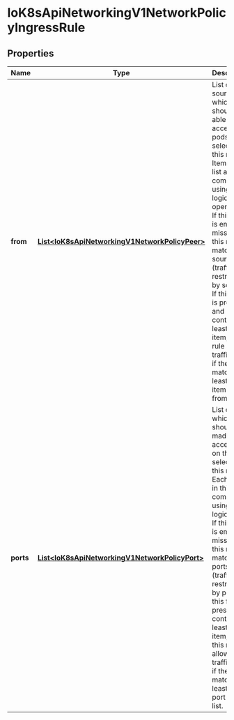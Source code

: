 
# IoK8sApiNetworkingV1NetworkPolicyIngressRule

## Properties
Name | Type | Description | Notes
------------ | ------------- | ------------- | -------------
**from** | [**List&lt;IoK8sApiNetworkingV1NetworkPolicyPeer&gt;**](IoK8sApiNetworkingV1NetworkPolicyPeer.md) | List of sources which should be able to access the pods selected for this rule. Items in this list are combined using a logical OR operation. If this field is empty or missing, this rule matches all sources (traffic not restricted by source). If this field is present and contains at least one item, this rule allows traffic only if the traffic matches at least one item in the from list. |  [optional]
**ports** | [**List&lt;IoK8sApiNetworkingV1NetworkPolicyPort&gt;**](IoK8sApiNetworkingV1NetworkPolicyPort.md) | List of ports which should be made accessible on the pods selected for this rule. Each item in this list is combined using a logical OR. If this field is empty or missing, this rule matches all ports (traffic not restricted by port). If this field is present and contains at least one item, then this rule allows traffic only if the traffic matches at least one port in the list. |  [optional]



